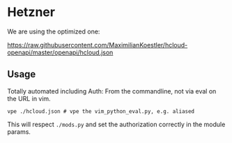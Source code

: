 # Hetzner

We are using the optimized one:

https://raw.githubusercontent.com/MaximilianKoestler/hcloud-openapi/master/openapi/hcloud.json

## Usage

Totally automated including Auth: From the commandline, not via eval on the URL in vim.

    vpe ./hcloud.json # vpe the vim_python_eval.py, e.g. aliased

This will respect `./mods.py` and set the authorization correctly in the module params.
